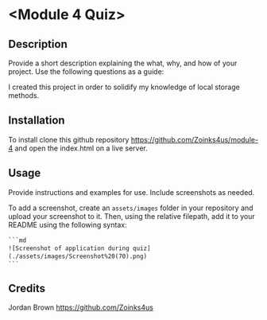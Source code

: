 # <Module 4 Quiz>

## Description

Provide a short description explaining the what, why, and how of your project. Use the following questions as a guide:

I created this project in order to solidify my knowledge of local storage methods.



## Installation

To install clone this github repository https://github.com/Zoinks4us/module-4 and open the index.html on a live server.
## Usage

Provide instructions and examples for use. Include screenshots as needed.

To add a screenshot, create an `assets/images` folder in your repository and upload your screenshot to it. Then, using the relative filepath, add it to your README using the following syntax:

    ```md
    ![Screenshot of application during quiz](./assets/images/Screenshot%20(70).png)
    ```

## Credits

Jordan Brown https://github.com/Zoinks4us
